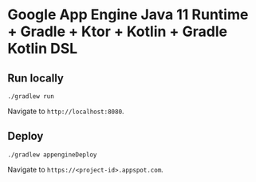 # Google App Engine Java 11 Runtime + Gradle + Ktor + Kotlin + Gradle Kotlin DSL

## Run locally

```
./gradlew run
```

Navigate to `http://localhost:8080`.

## Deploy

```
./gradlew appengineDeploy
```

Navigate to `https://<project-id>.appspot.com`.
